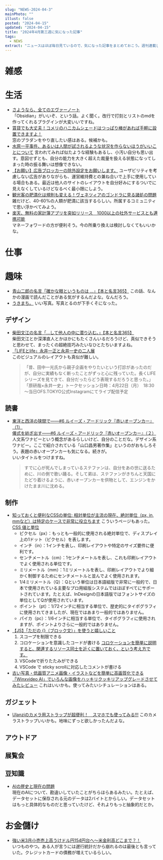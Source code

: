 ```yaml
---
slug: "NEWS-2024-04-3"
mainPhoto: ""
illust: false
posted: "2024-04-15"
updated: "2024-04-15"
title: "2024年4月第三週に気になった記事"
tags:
  - NEWS
extract: "ニュースはほぼ毎日見ているので、気になった記事をまとめておこう。週刊連載したい。"
---
```


# 雑感

# 生活

- [さようなら、全てのエヴァーノート](https://honeshabri.hatenablog.com/entry/Evernote_to_Obsidian)  
  「Obsidian」がいいぞ、という話。よく聞く。改行で打刻とリストのmdを作ってくれるプラグインが大変いいですね。
- [賃貸でも大丈夫！コメリのハニカムシェードはつっぱり棒があれば手軽に設置できますよ！](https://www.goodspress.jp/news/595993/2/)   
  窓のプラダンをやり直したい感はある。候補かも。
- [水原一平事件、あるいは人間が試されるような状況を作らないほうがいいことについて](https://goldhead.hatenablog.com/entry/2024/04/15/131313) 
  言われてみれば似たような経験もあるし、小汚い自分も思い出す。意図せずとも、自分の能力を大きく超えた裁量を扱える状態になってしまった時の振る舞いは想像できない。
- [【お願い】広告ブロッカーの除外設定をお願いします。](https://smhn.info/202312-please-exclude-our-domain-from-your-ad-blocker) 
  ユーザビリティを考慮しない広告がありながらも、運営維持費との兼ね合いで上手に使用している場合もある。最近は他人のサイトのレイアウトを自分好みにするついでに見えなくしているけどなるべく最小限にしよう。
- [観光客の肥満化は規則も変える！ヴェネツィアのゴンドラに見る諸処の問題](https://blog.tinect.jp/?p=86017) 
  雑だけど、40-60%の人類が肥満に該当するらしい。所属するコミュニティで思い浮かべてみよう。
- [楽天、無料の家計簿アプリを突如リリース　1000以上の社外サービスとも連携可能](https://www.itmedia.co.jp/news/articles/2404/17/news172.html)  
  マネーフォワードの方が便利そう。今の所乗り換えは検討しなくてもいいかな。

# 仕事

# 趣味

- [青山二郎の名言「確かな眼というものは …」【本と名言365】](https://casabrutus.com/categories/culture/402943) 
  この話、なんかの漫画で読んだことがある気がするんだよな。なんだろう。
- [うきまち。](http://blog.livedoor.jp/dokubutu/archives/50931318.html) 
  いい写真。写真とるのが下手くそになった。

## デザイン

- [柴田文江の名言「…して他人の中に潜り込む。」【本と名言365】](https://casabrutus.com/categories/culture/403058)  
  柴田文江とか深澤直人とかほかにもたくさんいるだろうけど、真似できそうと思わせて、まったくの超絶技巧みたいなひとたちいますよね。
- [「LIFEとlife」永井一正と永井一史の二人展](https://www.japandesign.ne.jp/event/lifeandlife-ofs/)  
  このビジュアルのレイアウトも真似が難しい。
  > 「昔、田中一光氏から親子企画をやりたいという打診があったのだが、自分に実績もなく断ったことがずっと心に残っていた。長くLIFEシリーズを見てきて、自分だったらどう表現するだろうと思った。」
  > 「原研哉×永井一史」トークセッション日時：4月22日（月）　18:30～当日OFS.TOKYO公式Instagramにてライブ配信予定

## 読書

- [東洋と西洋の狭間で――#6 ルイーズ・アードリック『赤いオープンカー』（1）](https://nhkbook-hiraku.com/n/n0e492db1f2a7)  
  [儀式を紡ぎ出す――#6 ルイーズ・アードリック『赤いオープンカー』（２）](https://nhkbook-hiraku.com/n/n26d407cbcdb4)
  人文系ワナビーという概念があるらしいけど、自分のことだな。デザイン系ワナビー。ここで紹介されている「山口昌男著作集」というのがおもしろそう。表題の赤いオープンカーも気になる。続きが。  
  いいタイトルをつけますね。
  > すでに心が死んでしまっているステファンは、自分をあの世に送るために、川の側で歌い踊る。そして弟は、ステファンがきちんと天国にたどり着けるように、赤いオープンカーを供物として、エンジンをかけたまま川に沈める。

## 制作

- [知っておくと便利なCSSの単位: 相対単位が主流の現在、絶対単位（px, in, mmなど）は特定のケースで非常に役立ちます](https://coliss.com/articles/build-websites/operation/css/absolute-length-units.html)
  こういうページもあった。[CSS 値と単位](https://developer.mozilla.org/ja/docs/Web/CSS/CSS_Values_and_Units)
  - ピクセル（px）：もっとも一般的に使用される絶対単位で、ディスプレイ上の1ドット（ピクセル）を表します。
  - インチ（in）：1インチを表し、印刷レイアウトや特定のサイズ要件に便利です。
  - センチメートル（cm）：1センチメートルを表し、これも印刷レイアウトでよく使用される単位です。
  - ミリメートル（mm）：1ミリメートルを表し、印刷レイアウトでより細かく制御するためにセンチメートルと並んでよく使用されます。
  - 1/4ミリメートル（Q）：Qという単位は日本語組版で非常に一般的で、日本で使用されている主要なプロ用組版システムではほぼすべてにサポートされています。たとえば、InDesignの日本語版ではフォントサイズの単位としてQが使用されています。
  - ポイント（pt）：1/72インチに相当する単位で、歴史的にタイポグラフィに使用されてきましたが、現在ではあまり一般的ではありません。
  - パイカ（pc）：1/6インチに相当する単位で、タイポグラフィに使用されますが、ポイントよりさらに一般的ではありません。
- [【JS】「ただの {}（ブロック文）」を使うと嬉しいこと](https://zenn.dev/kagan/articles/js-plain-block-statement) 
  1. スコープを制限できる
  2. コロケーションを意識したコードが書ける
    [コロケーションを簡単に説明すると、関連するリソース同士を近くに置いておく、という考え方です。](https://www.mizdra.net/entry/2022/12/11/203940)
  3. VSCodeで折りたたみができる
  4. VSCode で sticky scrollに対応したコメントが書ける
- [古い写真・低画質アニメ画像・イラストなどを簡単に高画質化できる「Winxvideo AI」でいろんな画像をハッキリクッキリアップグレードさせてみたレビュー](https://gigazine.net/news/20240417-winxvideo-ai-high-quality-picture/) 
  これはいいかも。使ってみたいシチュレーションはある。


## ガジェット

- [Ulanziのカメラ用ストラップが超便利！　スマホでも使ってみる!!!](https://k-tai.watch.impress.co.jp/docs/column/stapa/1584041.html) 
  このカメラストラップいいかも。地味にずっと欲しかったんだよな。

## アウトドア

## 展覧会

## 豆知識

- [AIの歴史と現在の問題](https://rootport.hateblo.jp/entry/20240414)  
  現在のAIについて、勘違いしていたことがちらほらあるみたい。たとえば、データセットに保存される元のデータは2バイトとからしい。データセットはもっと具体的なものだと思っていたけど、それよりもっと抽象的だとか。

# お金儲け

- [強い米3月小売売上高うけドル円154円台へ～米金利高どこまで？！](http://hiroko.yutaka-shoji.co.jp/2024/04/3154.html)  
  いつものやつ。ある人が言うには遅行統計だから崩れるのは最後とも言っていた。クレジットカードの債務が増えているらしい。